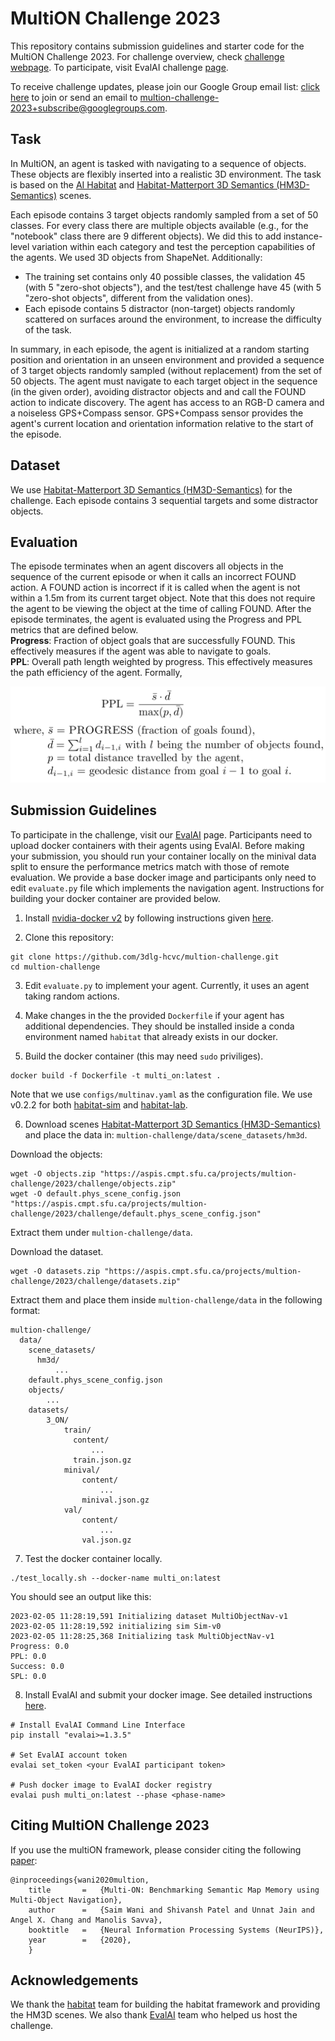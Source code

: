 # MultiON Challenge 2023

This repository contains submission guidelines and starter code for the MultiON Challenge 2023. For challenge overview, check [challenge webpage](http://multion-challenge.cs.sfu.ca). To participate, visit EvalAI challenge [page](https://eval.ai/web/challenges/challenge-page/2002/overview).

To receive challenge updates, please join our Google Group email list: [click here](https://groups.google.com/g/multion-challenge-2023) to join or send an email to [multion-challenge-2023+subscribe@googlegroups.com](mailto:multion-challenge-2023+subscribe@googlegroups.com).

## Task

In MultiON, an agent is tasked with navigating to a sequence of objects. These objects are flexibly inserted into a realistic 3D environment. The task is based on the [AI Habitat](https://aihabitat.org/) and [Habitat-Matterport 3D Semantics (HM3D-Semantics)](https://aihabitat.org/datasets/hm3d-semantics/) scenes. 

Each episode contains 3 target objects randomly sampled from a set of 50 classes. For every class there are multiple objects available (e.g., for the "notebook" class there are 9 different objects). We did this to add instance-level variation within each category and test the perception capabilities of the agents. We used 3D objects from ShapeNet. Additionally:
- The training set contains only 40 possible classes, the validation 45 (with 5 "zero-shot objects"), and the test/test challenge have 45 (with 5 "zero-shot objects", different from the validation ones).
- Each episode contains 5 distractor (non-target) objects randomly scattered on surfaces around the environment, to increase the difficulty of the task.

In summary, in each episode, the agent is initialized at a random starting position and orientation in an unseen environment and provided a sequence of 3 target objects randomly sampled (without replacement) from the set of 50 objects. The agent must navigate to each target object in the sequence (in the given order), avoiding distractor objects and and call the FOUND action to indicate discovery. The agent has access to an RGB-D camera and a noiseless GPS+Compass sensor. GPS+Compass sensor provides the agent's current location and orientation information relative to the start of the episode.

## Dataset
We use [Habitat-Matterport 3D Semantics (HM3D-Semantics)](https://aihabitat.org/datasets/hm3d-semantics/) for the challenge. Each episode contains 3 sequential targets and some distractor objects.

## Evaluation

The episode terminates when an agent discovers all objects in the sequence of the current episode or when it calls an incorrect FOUND action. A FOUND action is incorrect if it is called when the agent is not within a 1.5m from its current target object. Note that this does not require the agent to be viewing the object at the time of calling FOUND. After the episode terminates, the agent is evaluated using the Progress and PPL metrics that are defined below.  
**Progress**: Fraction of object goals that are successfully FOUND. This effectively measures if the agent was able to navigate to goals.  
**PPL**: Overall path length weighted by progress. This effectively measures the path efficiency of the agent. Formally, 

![PPL Formula](imgs/PPL.png "PPL Formula")

## Submission Guidelines 

To participate in the challenge, visit our [EvalAI](https://eval.ai/web/challenges/challenge-page/2002/overview) page. Participants need to upload docker containers with their agents using EvalAI. Before making your submission, you should run your container locally on the minival data split to ensure the performance metrics match with those of remote evaluation. We provide a base docker image and participants only need to edit `evaluate.py` file which implements the navigation agent. Instructions for building your docker container are provided below.


1. Install [nvidia-docker v2](https://github.com/NVIDIA/nvidia-docker) by following instructions given [here](https://github.com/nvidia/nvidia-docker/wiki/Installation-(version-2.0)).

2. Clone this repository: 
```
git clone https://github.com/3dlg-hcvc/multion-challenge.git
cd multion-challenge
```
3. Edit `evaluate.py` to implement your agent. Currently, it uses an agent taking random actions.

4. Make changes in the the provided `Dockerfile` if your agent has additional dependencies. They should be installed inside a conda environment named `habitat` that already exists in our docker.

5. Build the docker container (this may need `sudo` priviliges).

```
docker build -f Dockerfile -t multi_on:latest .
```

Note that we use `configs/multinav.yaml` as the configuration file. We use v0.2.2 for both [habitat-sim](https://github.com/facebookresearch/habitat-sim) and [habitat-lab](https://github.com/facebookresearch/habitat-lab).

6. Download scenes [Habitat-Matterport 3D Semantics (HM3D-Semantics)](https://aihabitat.org/datasets/hm3d-semantics/) and place the data in: `multion-challenge/data/scene_datasets/hm3d`. 

Download the objects:
```
wget -O objects.zip "https://aspis.cmpt.sfu.ca/projects/multion-challenge/2023/challenge/objects.zip"
wget -O default.phys_scene_config.json "https://aspis.cmpt.sfu.ca/projects/multion-challenge/2023/challenge/default.phys_scene_config.json"
```

Extract them under `multion-challenge/data`.

Download the dataset.

```
wget -O datasets.zip "https://aspis.cmpt.sfu.ca/projects/multion-challenge/2023/challenge/datasets.zip"
```

Extract them and place them inside `multion-challenge/data` in the following format:

```
multion-challenge/
  data/
    scene_datasets/
      hm3d/
          ...
    default.phys_scene_config.json
    objects/
        ...
    datasets/
        3_ON/
            train/
              content/
                  ...
              train.json.gz
            minival/
                content/
                    ...
                minival.json.gz
            val/
                content/
                    ...
                val.json.gz
```

7. Test the docker container locally.

```
./test_locally.sh --docker-name multi_on:latest
```
You should see an output like this:

```
2023-02-05 11:28:19,591 Initializing dataset MultiObjectNav-v1
2023-02-05 11:28:19,592 initializing sim Sim-v0
2023-02-05 11:28:25,368 Initializing task MultiObjectNav-v1
Progress: 0.0
PPL: 0.0
Success: 0.0
SPL: 0.0
```

8. Install EvalAI and submit your docker image. See detailed instructions [here](https://cli.eval.ai/).

```
# Install EvalAI Command Line Interface
pip install "evalai>=1.3.5"

# Set EvalAI account token
evalai set_token <your EvalAI participant token>

# Push docker image to EvalAI docker registry
evalai push multi_on:latest --phase <phase-name>
```


## Citing MultiON Challenge 2023
If you use the multiON framework, please consider citing the following [paper](https://arxiv.org/pdf/2012.03912.pdf):
```
@inproceedings{wani2020multion,
    title       =   {Multi-ON: Benchmarking Semantic Map Memory using Multi-Object Navigation},
    author      =   {Saim Wani and Shivansh Patel and Unnat Jain and Angel X. Chang and Manolis Savva},
    booktitle   =   {Neural Information Processing Systems (NeurIPS)},
    year        =   {2020},
    }
```

## Acknowledgements
We thank the [habitat](https://aihabitat.org/) team for building the habitat framework and providing the HM3D scenes. We also thank [EvalAI](https://eval.ai/) team who helped us host the challenge.
